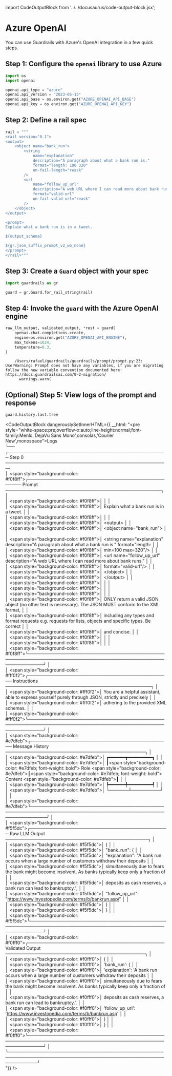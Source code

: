 import CodeOutputBlock from '../../docusaurus/code-output-block.jsx';

# Azure OpenAI

You can use Guardrails with Azure's OpenAI integration in a few quick steps.

<!-- WARNING: THIS FILE WAS AUTOGENERATED! DO NOT EDIT! Instead, edit the notebook w/the location & name as this file. -->

## Step 1: Configure the `openai` library to use Azure


```python
import os
import openai

openai.api_type = "azure"
openai.api_version = "2023-05-15"
openai.api_base = os.environ.get("AZURE_OPENAI_API_BASE")
openai.api_key = os.environ.get("AZURE_OPENAI_API_KEY")
```

## Step 2: Define a rail spec


```python
rail = """
<rail version="0.1">
<output>
    <object name="bank_run">
        <string
            name="explanation"
            description="A paragraph about what a bank run is."
            format="length: 100 320"
            on-fail-length="reask"
        />
        <url
            name="follow_up_url"
            description="A web URL where I can read more about bank runs."
            format="valid-url"
            on-fail-valid-url="reask"
        />
    </object>
</output>

<prompt>
Explain what a bank run is in a tweet.

${output_schema}

${gr.json_suffix_prompt_v2_wo_none}
</prompt>
</rail>"""
```

## Step 3: Create a `Guard` object with your spec


```python
import guardrails as gr

guard = gr.Guard.for_rail_string(rail)
```

## Step 4: Invoke the `guard` with the Azure OpenAI engine


```python
raw_llm_output, validated_output, *rest = guard(
    openai.chat.completions.create,
    engine=os.environ.get("AZURE_OPENAI_API_ENGINE"),
    max_tokens=1024,
    temperature=0.3,
)
```

<CodeOutputBlock lang="python">

```
    /Users/rafael/guardrails/guardrails/prompt/prompt.py:23: UserWarning: Prompt does not have any variables, if you are migrating follow the new variable convention documented here: https://docs.guardrailsai.com/0-2-migration/
      warnings.warn(
```

</CodeOutputBlock>

## (Optional) Step 5: View logs of the prompt and response


```python
guard.history.last.tree
```
    
<CodeOutputBlock dangerouslySetInnerHTML={{ __html: "<pre style=\"white-space:pre;overflow-x:auto;line-height:normal;font-family:Menlo,'DejaVu Sans Mono',consolas,'Courier New',monospace\">Logs<br />└── ╭────────────────────────────────────────────────── Step 0 ───────────────────────────────────────────────────╮<br />    │ <span style=\"background-color: #f0f8ff\">╭──────────────────────────────────────────────── Prompt ─────────────────────────────────────────────────╮</span> │<br />    │ <span style=\"background-color: #f0f8ff\">│                                                                                                         │</span> │<br />    │ <span style=\"background-color: #f0f8ff\">│ Explain what a bank run is in a tweet.                                                                  │</span> │<br />    │ <span style=\"background-color: #f0f8ff\">│                                                                                                         │</span> │<br />    │ <span style=\"background-color: #f0f8ff\">│ &lt;output&gt;                                                                                                │</span> │<br />    │ <span style=\"background-color: #f0f8ff\">│     &lt;object name=\"bank_run\"&gt;                                                                            │</span> │<br />    │ <span style=\"background-color: #f0f8ff\">│         &lt;string name=\"explanation\" description=\"A paragraph about what a bank run is.\" format=\"length:  │</span> │<br />    │ <span style=\"background-color: #f0f8ff\">│ min=100 max=320\"/&gt;                                                                                      │</span> │<br />    │ <span style=\"background-color: #f0f8ff\">│         &lt;url name=\"follow_up_url\" description=\"A web URL where I can read more about bank runs.\"        │</span> │<br />    │ <span style=\"background-color: #f0f8ff\">│ format=\"valid-url\"/&gt;                                                                                    │</span> │<br />    │ <span style=\"background-color: #f0f8ff\">│     &lt;/object&gt;                                                                                           │</span> │<br />    │ <span style=\"background-color: #f0f8ff\">│ &lt;/output&gt;                                                                                               │</span> │<br />    │ <span style=\"background-color: #f0f8ff\">│                                                                                                         │</span> │<br />    │ <span style=\"background-color: #f0f8ff\">│                                                                                                         │</span> │<br />    │ <span style=\"background-color: #f0f8ff\">│                                                                                                         │</span> │<br />    │ <span style=\"background-color: #f0f8ff\">│ ONLY return a valid JSON object (no other text is necessary). The JSON MUST conform to the XML format,  │</span> │<br />    │ <span style=\"background-color: #f0f8ff\">│ including any types and format requests e.g. requests for lists, objects and specific types. Be correct │</span> │<br />    │ <span style=\"background-color: #f0f8ff\">│ and concise.                                                                                            │</span> │<br />    │ <span style=\"background-color: #f0f8ff\">│                                                                                                         │</span> │<br />    │ <span style=\"background-color: #f0f8ff\">│                                                                                                         │</span> │<br />    │ <span style=\"background-color: #f0f8ff\">╰─────────────────────────────────────────────────────────────────────────────────────────────────────────╯</span> │<br />    │ <span style=\"background-color: #fff0f2\">╭───────────────────────────────────────────── Instructions ──────────────────────────────────────────────╮</span> │<br />    │ <span style=\"background-color: #fff0f2\">│ You are a helpful assistant, able to express yourself purely through JSON, strictly and precisely       │</span> │<br />    │ <span style=\"background-color: #fff0f2\">│ adhering to the provided XML schemas.                                                                   │</span> │<br />    │ <span style=\"background-color: #fff0f2\">╰─────────────────────────────────────────────────────────────────────────────────────────────────────────╯</span> │<br />    │ <span style=\"background-color: #e7dfeb\">╭──────────────────────────────────────────── Message History ────────────────────────────────────────────╮</span> │<br />    │ <span style=\"background-color: #e7dfeb\">│ ┏━━━━━━┳━━━━━━━━━┓                                                                                      │</span> │<br />    │ <span style=\"background-color: #e7dfeb\">│ ┃</span><span style=\"background-color: #e7dfeb; font-weight: bold\"> Role </span><span style=\"background-color: #e7dfeb\">┃</span><span style=\"background-color: #e7dfeb; font-weight: bold\"> Content </span><span style=\"background-color: #e7dfeb\">┃                                                                                      │</span> │<br />    │ <span style=\"background-color: #e7dfeb\">│ ┡━━━━━━╇━━━━━━━━━┩                                                                                      │</span> │<br />    │ <span style=\"background-color: #e7dfeb\">│ └──────┴─────────┘                                                                                      │</span> │<br />    │ <span style=\"background-color: #e7dfeb\">╰─────────────────────────────────────────────────────────────────────────────────────────────────────────╯</span> │<br />    │ <span style=\"background-color: #f5f5dc\">╭──────────────────────────────────────────── Raw LLM Output ─────────────────────────────────────────────╮</span> │<br />    │ <span style=\"background-color: #f5f5dc\">│ {                                                                                                       │</span> │<br />    │ <span style=\"background-color: #f5f5dc\">│   \"bank_run\": {                                                                                         │</span> │<br />    │ <span style=\"background-color: #f5f5dc\">│     \"explanation\": \"A bank run occurs when a large number of customers withdraw their deposits          │</span> │<br />    │ <span style=\"background-color: #f5f5dc\">│ simultaneously due to fears the bank might become insolvent. As banks typically keep only a fraction of │</span> │<br />    │ <span style=\"background-color: #f5f5dc\">│ deposits as cash reserves, a bank run can lead to bankruptcy.\",                                         │</span> │<br />    │ <span style=\"background-color: #f5f5dc\">│     \"follow_up_url\": \"https://www.investopedia.com/terms/b/bankrun.asp\"                                 │</span> │<br />    │ <span style=\"background-color: #f5f5dc\">│   }                                                                                                     │</span> │<br />    │ <span style=\"background-color: #f5f5dc\">│ }                                                                                                       │</span> │<br />    │ <span style=\"background-color: #f5f5dc\">╰─────────────────────────────────────────────────────────────────────────────────────────────────────────╯</span> │<br />    │ <span style=\"background-color: #f0fff0\">╭─────────────────────────────────────────── Validated Output ────────────────────────────────────────────╮</span> │<br />    │ <span style=\"background-color: #f0fff0\">│ {                                                                                                       │</span> │<br />    │ <span style=\"background-color: #f0fff0\">│     'bank_run': {                                                                                       │</span> │<br />    │ <span style=\"background-color: #f0fff0\">│         'explanation': 'A bank run occurs when a large number of customers withdraw their deposits      │</span> │<br />    │ <span style=\"background-color: #f0fff0\">│ simultaneously due to fears the bank might become insolvent. As banks typically keep only a fraction of │</span> │<br />    │ <span style=\"background-color: #f0fff0\">│ deposits as cash reserves, a bank run can lead to bankruptcy.',                                         │</span> │<br />    │ <span style=\"background-color: #f0fff0\">│         'follow_up_url': 'https://www.investopedia.com/terms/b/bankrun.asp'                             │</span> │<br />    │ <span style=\"background-color: #f0fff0\">│     }                                                                                                   │</span> │<br />    │ <span style=\"background-color: #f0fff0\">│ }                                                                                                       │</span> │<br />    │ <span style=\"background-color: #f0fff0\">╰─────────────────────────────────────────────────────────────────────────────────────────────────────────╯</span> │<br />    ╰─────────────────────────────────────────────────────────────────────────────────────────────────────────────╯<br /></pre>"}} />

